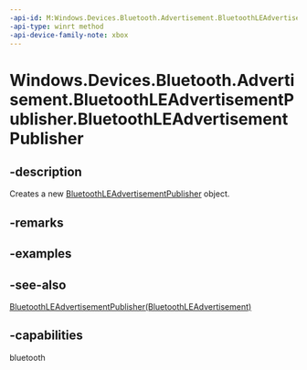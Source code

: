 ```yaml
---
-api-id: M:Windows.Devices.Bluetooth.Advertisement.BluetoothLEAdvertisementPublisher.#ctor
-api-type: winrt method
-api-device-family-note: xbox
---
```


<!-- Method syntax
public BluetoothLEAdvertisementPublisher()
-->

# Windows.Devices.Bluetooth.Advertisement.BluetoothLEAdvertisementPublisher.BluetoothLEAdvertisementPublisher

## -description
Creates a new [BluetoothLEAdvertisementPublisher](bluetoothleadvertisementpublisher.md) object.

## -remarks

## -examples

## -see-also
[BluetoothLEAdvertisementPublisher(BluetoothLEAdvertisement)](bluetoothleadvertisementpublisher_bluetoothleadvertisementpublisher_1239156254.md)
## -capabilities
bluetooth
